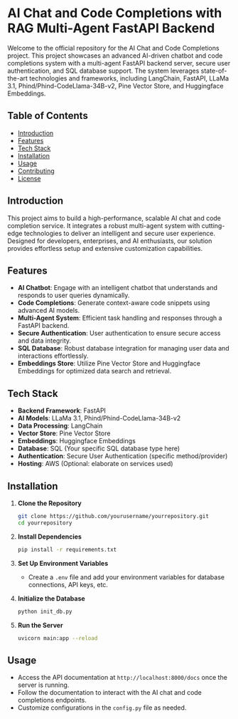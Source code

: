 # AI Chat and Code Completions with RAG Multi-Agent FastAPI Backend

Welcome to the official repository for the AI Chat and Code Completions project. This project showcases an advanced AI-driven chatbot and code completions system with a multi-agent FastAPI backend server, secure user authentication, and SQL database support. The system leverages state-of-the-art technologies and frameworks, including LangChain, FastAPI, LLaMa 3.1, Phind/Phind-CodeLlama-34B-v2, Pine Vector Store, and Huggingface Embeddings.

## Table of Contents

- [Introduction](#introduction)
- [Features](#features)
- [Tech Stack](#tech-stack)
- [Installation](#installation)
- [Usage](#usage)
- [Contributing](#contributing)
- [License](#license)

## Introduction

This project aims to build a high-performance, scalable AI chat and code completion service. It integrates a robust multi-agent system with cutting-edge technologies to deliver an intelligent and secure user experience. Designed for developers, enterprises, and AI enthusiasts, our solution provides effortless setup and extensive customization capabilities.

## Features

- **AI Chatbot**: Engage with an intelligent chatbot that understands and responds to user queries dynamically.
- **Code Completions**: Generate context-aware code snippets using advanced AI models.
- **Multi-Agent System**: Efficient task handling and responses through a FastAPI backend.
- **Secure Authentication**: User authentication to ensure secure access and data integrity.
- **SQL Database**: Robust database integration for managing user data and interactions effortlessly.
- **Embeddings Store**: Utilize Pine Vector Store and Huggingface Embeddings for optimized data search and retrieval.

## Tech Stack

- **Backend Framework**: FastAPI
- **AI Models**: LLaMa 3.1, Phind/Phind-CodeLlama-34B-v2
- **Data Processing**: LangChain
- **Vector Store**: Pine Vector Store
- **Embeddings**: Huggingface Embeddings
- **Database**: SQL (Your specific SQL database type here)
- **Authentication**: Secure User Authentication (specific method/provider)
- **Hosting**: AWS (Optional: elaborate on services used)

## Installation

1. **Clone the Repository**
    ```bash
    git clone https://github.com/yourusername/yourrepository.git
    cd yourrepository
    ```

2. **Install Dependencies**
    ```bash
    pip install -r requirements.txt
    ```

3. **Set Up Environment Variables**
    - Create a `.env` file and add your environment variables for database connections, API keys, etc.

4. **Initialize the Database**
    ```bash
    python init_db.py
    ```

5. **Run the Server**
    ```bash
    uvicorn main:app --reload
    ```

## Usage

- Access the API documentation at `http://localhost:8000/docs` once the server is running.
- Follow the documentation to interact with the AI chat and code completions endpoints.
- Customize configurations in the `config.py` file as needed.
